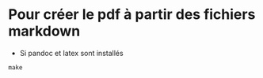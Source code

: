 # Pour créer le pdf à partir des fichiers markdown

- Si pandoc et latex sont installés

```
make
```
